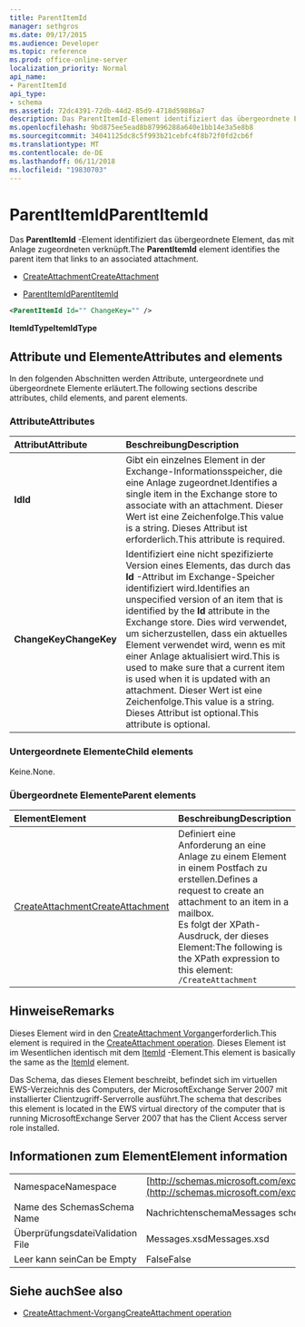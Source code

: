 ```yaml
---
title: ParentItemId
manager: sethgros
ms.date: 09/17/2015
ms.audience: Developer
ms.topic: reference
ms.prod: office-online-server
localization_priority: Normal
api_name:
- ParentItemId
api_type:
- schema
ms.assetid: 72dc4391-72db-44d2-85d9-4718d59886a7
description: Das ParentItemId-Element identifiziert das übergeordnete Element, das mit Anlage zugeordneten verknüpft.
ms.openlocfilehash: 9bd875ee5ead8b87996288a640e1bb14e3a5e8b8
ms.sourcegitcommit: 34041125dc8c5f993b21cebfc4f8b72f0fd2cb6f
ms.translationtype: MT
ms.contentlocale: de-DE
ms.lasthandoff: 06/11/2018
ms.locfileid: "19830703"
---
```

# <a name="parentitemid"></a><span data-ttu-id="55aa2-103">ParentItemId</span><span class="sxs-lookup"><span data-stu-id="55aa2-103">ParentItemId</span></span>

<span data-ttu-id="55aa2-104">Das **ParentItemId** -Element identifiziert das übergeordnete Element, das mit Anlage zugeordneten verknüpft.</span><span class="sxs-lookup"><span data-stu-id="55aa2-104">The **ParentItemId** element identifies the parent item that links to an associated attachment.</span></span> 
  
- [<span data-ttu-id="55aa2-105">CreateAttachment</span><span class="sxs-lookup"><span data-stu-id="55aa2-105">CreateAttachment</span></span>](createattachment.md)
  
- [<span data-ttu-id="55aa2-106">ParentItemId</span><span class="sxs-lookup"><span data-stu-id="55aa2-106">ParentItemId</span></span>](parentitemid.md)
  
```xml
<ParentItemId Id="" ChangeKey="" />
```

<span data-ttu-id="55aa2-107">**ItemIdType**</span><span class="sxs-lookup"><span data-stu-id="55aa2-107">**ItemIdType**</span></span>

## <a name="attributes-and-elements"></a><span data-ttu-id="55aa2-108">Attribute und Elemente</span><span class="sxs-lookup"><span data-stu-id="55aa2-108">Attributes and elements</span></span>

<span data-ttu-id="55aa2-109">In den folgenden Abschnitten werden Attribute, untergeordnete und übergeordnete Elemente erläutert.</span><span class="sxs-lookup"><span data-stu-id="55aa2-109">The following sections describe attributes, child elements, and parent elements.</span></span>
  
### <a name="attributes"></a><span data-ttu-id="55aa2-110">Attribute</span><span class="sxs-lookup"><span data-stu-id="55aa2-110">Attributes</span></span>

|<span data-ttu-id="55aa2-111">**Attribut**</span><span class="sxs-lookup"><span data-stu-id="55aa2-111">**Attribute**</span></span>|<span data-ttu-id="55aa2-112">**Beschreibung**</span><span class="sxs-lookup"><span data-stu-id="55aa2-112">**Description**</span></span>|
|:-----|:-----|
|<span data-ttu-id="55aa2-113">**Id**</span><span class="sxs-lookup"><span data-stu-id="55aa2-113">**Id**</span></span> <br/> |<span data-ttu-id="55aa2-114">Gibt ein einzelnes Element in der Exchange-Informationsspeicher, die eine Anlage zugeordnet.</span><span class="sxs-lookup"><span data-stu-id="55aa2-114">Identifies a single item in the Exchange store to associate with an attachment.</span></span> <span data-ttu-id="55aa2-115">Dieser Wert ist eine Zeichenfolge.</span><span class="sxs-lookup"><span data-stu-id="55aa2-115">This value is a string.</span></span> <span data-ttu-id="55aa2-116">Dieses Attribut ist erforderlich.</span><span class="sxs-lookup"><span data-stu-id="55aa2-116">This attribute is required.</span></span>  <br/> |
|<span data-ttu-id="55aa2-117">**ChangeKey**</span><span class="sxs-lookup"><span data-stu-id="55aa2-117">**ChangeKey**</span></span> <br/> |<span data-ttu-id="55aa2-118">Identifiziert eine nicht spezifizierte Version eines Elements, das durch das **Id** -Attribut im Exchange-Speicher identifiziert wird.</span><span class="sxs-lookup"><span data-stu-id="55aa2-118">Identifies an unspecified version of an item that is identified by the **Id** attribute in the Exchange store.</span></span> <span data-ttu-id="55aa2-119">Dies wird verwendet, um sicherzustellen, dass ein aktuelles Element verwendet wird, wenn es mit einer Anlage aktualisiert wird.</span><span class="sxs-lookup"><span data-stu-id="55aa2-119">This is used to make sure that a current item is used when it is updated with an attachment.</span></span> <span data-ttu-id="55aa2-120">Dieser Wert ist eine Zeichenfolge.</span><span class="sxs-lookup"><span data-stu-id="55aa2-120">This value is a string.</span></span> <span data-ttu-id="55aa2-121">Dieses Attribut ist optional.</span><span class="sxs-lookup"><span data-stu-id="55aa2-121">This attribute is optional.</span></span>  <br/> |
   
### <a name="child-elements"></a><span data-ttu-id="55aa2-122">Untergeordnete Elemente</span><span class="sxs-lookup"><span data-stu-id="55aa2-122">Child elements</span></span>

<span data-ttu-id="55aa2-123">Keine.</span><span class="sxs-lookup"><span data-stu-id="55aa2-123">None.</span></span>
  
### <a name="parent-elements"></a><span data-ttu-id="55aa2-124">Übergeordnete Elemente</span><span class="sxs-lookup"><span data-stu-id="55aa2-124">Parent elements</span></span>

|<span data-ttu-id="55aa2-125">**Element**</span><span class="sxs-lookup"><span data-stu-id="55aa2-125">**Element**</span></span>|<span data-ttu-id="55aa2-126">**Beschreibung**</span><span class="sxs-lookup"><span data-stu-id="55aa2-126">**Description**</span></span>|
|:-----|:-----|
|[<span data-ttu-id="55aa2-127">CreateAttachment</span><span class="sxs-lookup"><span data-stu-id="55aa2-127">CreateAttachment</span></span>](createattachment.md) <br/> |<span data-ttu-id="55aa2-128">Definiert eine Anforderung an eine Anlage zu einem Element in einem Postfach zu erstellen.</span><span class="sxs-lookup"><span data-stu-id="55aa2-128">Defines a request to create an attachment to an item in a mailbox.</span></span>  <br/> <span data-ttu-id="55aa2-129">Es folgt der XPath-Ausdruck, der dieses Element:</span><span class="sxs-lookup"><span data-stu-id="55aa2-129">The following is the XPath expression to this element:</span></span>  <br/>  `/CreateAttachment` <br/> |
   
## <a name="remarks"></a><span data-ttu-id="55aa2-130">Hinweise</span><span class="sxs-lookup"><span data-stu-id="55aa2-130">Remarks</span></span>

<span data-ttu-id="55aa2-131">Dieses Element wird in den [CreateAttachment Vorgang](createattachment-operation.md)erforderlich.</span><span class="sxs-lookup"><span data-stu-id="55aa2-131">This element is required in the [CreateAttachment operation](createattachment-operation.md).</span></span> <span data-ttu-id="55aa2-132">Dieses Element ist im Wesentlichen identisch mit dem [ItemId](itemid.md) -Element.</span><span class="sxs-lookup"><span data-stu-id="55aa2-132">This element is basically the same as the [ItemId](itemid.md) element.</span></span> 
  
<span data-ttu-id="55aa2-133">Das Schema, das dieses Element beschreibt, befindet sich im virtuellen EWS-Verzeichnis des Computers, der MicrosoftExchange Server 2007 mit installierter Clientzugriff-Serverrolle ausführt.</span><span class="sxs-lookup"><span data-stu-id="55aa2-133">The schema that describes this element is located in the EWS virtual directory of the computer that is running MicrosoftExchange Server 2007 that has the Client Access server role installed.</span></span>
  
## <a name="element-information"></a><span data-ttu-id="55aa2-134">Informationen zum Element</span><span class="sxs-lookup"><span data-stu-id="55aa2-134">Element information</span></span>

|||
|:-----|:-----|
|<span data-ttu-id="55aa2-135">Namespace</span><span class="sxs-lookup"><span data-stu-id="55aa2-135">Namespace</span></span>  <br/> |[http://schemas.microsoft.com/exchange/services/2006/messages](http://schemas.microsoft.com/exchange/services/2006/messages) <br/> |
|<span data-ttu-id="55aa2-136">Name des Schemas</span><span class="sxs-lookup"><span data-stu-id="55aa2-136">Schema Name</span></span>  <br/> |<span data-ttu-id="55aa2-137">Nachrichtenschema</span><span class="sxs-lookup"><span data-stu-id="55aa2-137">Messages schema</span></span>  <br/> |
|<span data-ttu-id="55aa2-138">Überprüfungsdatei</span><span class="sxs-lookup"><span data-stu-id="55aa2-138">Validation File</span></span>  <br/> |<span data-ttu-id="55aa2-139">Messages.xsd</span><span class="sxs-lookup"><span data-stu-id="55aa2-139">Messages.xsd</span></span>  <br/> |
|<span data-ttu-id="55aa2-140">Leer kann sein</span><span class="sxs-lookup"><span data-stu-id="55aa2-140">Can be Empty</span></span>  <br/> |<span data-ttu-id="55aa2-141">False</span><span class="sxs-lookup"><span data-stu-id="55aa2-141">False</span></span>  <br/> |
   
## <a name="see-also"></a><span data-ttu-id="55aa2-142">Siehe auch</span><span class="sxs-lookup"><span data-stu-id="55aa2-142">See also</span></span>

- [<span data-ttu-id="55aa2-143">CreateAttachment-Vorgang</span><span class="sxs-lookup"><span data-stu-id="55aa2-143">CreateAttachment operation</span></span>](createattachment-operation.md)

